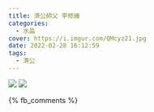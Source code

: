```yaml
---
title: 濟公師父 李修緣
categories:
  - 水晶
cover: https://i.imgur.com/QMcyz21.jpg
date: 2022-02-28 16:12:59
tags:
  - 濟公
---
```


![](https://i.imgur.com/DPDxJ9O.jpg)
![](https://i.imgur.com/QMcyz21.jpg)

{% fb_comments %}
